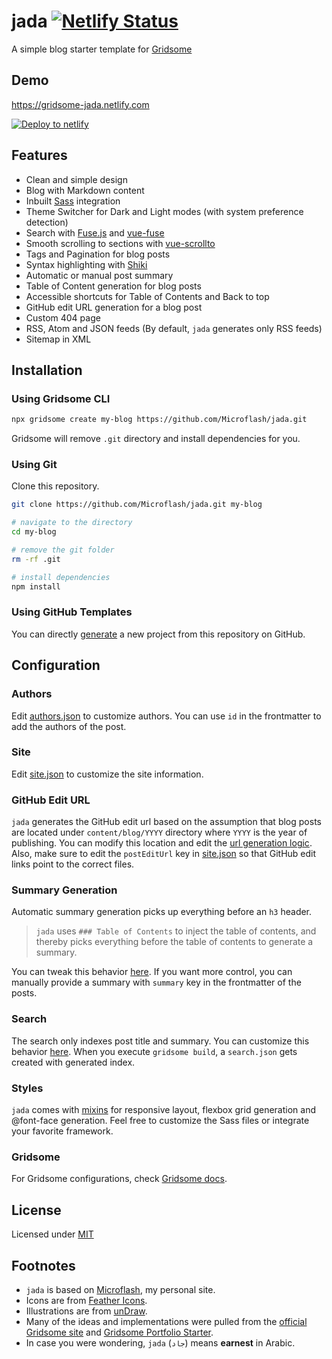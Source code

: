 # jada [![Netlify Status](https://api.netlify.com/api/v1/badges/ab389147-4a61-4967-967c-a2d3c0020f98/deploy-status)](https://app.netlify.com/sites/gridsome-jada/deploys)

A simple blog starter template for [Gridsome](https://gridsome.org/)

## Demo

<https://gridsome-jada.netlify.com>

[![Deploy to netlify](https://www.netlify.com/img/deploy/button.svg)](https://app.netlify.com/start/deploy?repository=https://github.com/Microflash/jada)

## Features

- Clean and simple design
- Blog with Markdown content
- Inbuilt [Sass](https://sass-lang.com/) integration
- Theme Switcher for Dark and Light modes (with system preference detection)
- Search with [Fuse.js](https://fusejs.io/) and [vue-fuse](https://github.com/shayneo/vue-fuse)
- Smooth scrolling to sections with [vue-scrollto](https://github.com/rigor789/vue-scrollTo)
- Tags and Pagination for blog posts
- Syntax highlighting with [Shiki](https://github.com/octref/shiki)
- Automatic or manual post summary
- Table of Content generation for blog posts
- Accessible shortcuts for Table of Contents and Back to top
- GitHub edit URL generation for a blog post
- Custom 404 page
- RSS, Atom and JSON feeds (By default, `jada` generates only RSS feeds)
- Sitemap in XML

## Installation

### Using Gridsome CLI

```sh
npx gridsome create my-blog https://github.com/Microflash/jada.git
```

Gridsome will remove `.git` directory and install dependencies for you.

### Using Git

Clone this repository.

```sh
git clone https://github.com/Microflash/jada.git my-blog

# navigate to the directory
cd my-blog

# remove the git folder
rm -rf .git

# install dependencies
npm install
```

### Using GitHub Templates

You can directly [generate](https://github.com/Microflash/jada/generate) a new project from this repository on GitHub.

## Configuration

### Authors

Edit [authors.json](./data/authors.json) to customize authors. You can use `id` in the frontmatter to add the authors of the post.

### Site

Edit [site.json](./data/site.json) to customize the site information. 

### GitHub Edit URL

`jada` generates the GitHub edit url based on the assumption that blog posts are located under `content/blog/YYYY` directory where `YYYY` is the year of publishing. You can modify this location and edit the [url generation logic](https://github.com/Microflash/jada/blob/419dcba706576d90de3879bd98091dc35fffcade/src/templates/Post.vue#L76). Also, make sure to edit the `postEditUrl` key in [site.json](./data/site.json) so that GitHub edit links point to the correct files.

### Summary Generation

Automatic summary generation picks up everything before an `h3` header. 

> `jada` uses `### Table of Contents` to inject the table of contents, and thereby picks everything before the table of contents to generate a summary. 

You can tweak this behavior [here](https://github.com/Microflash/jada/blob/73285b674e0b9ffc075093168362dc9ea850823f/gridsome.server.js#L10). If you want more control, you can manually provide a summary with `summary` key in the frontmatter of the posts.

### Search

The search only indexes post title and summary. You can customize this behavior [here](https://github.com/Microflash/jada/blob/419dcba706576d90de3879bd98091dc35fffcade/src/components/SearchBox.vue#L61). When you execute `gridsome build`, a `search.json` gets created with generated index.

### Styles

`jada` comes with [mixins](./src/assets/scss/_mixins.scss) for responsive layout, flexbox grid generation and @font-face generation. Feel free to customize the Sass files or integrate your favorite framework.

### Gridsome

For Gridsome configurations, check [Gridsome docs](https://gridsome.org/docs/).

## License

Licensed under [MIT](https://github.com/Microflash/microflash.github.io/blob/release/LICENSE.md)

## Footnotes

- `jada` is based on [Microflash](https://github.com/Microflash/microflash.github.io), my personal site.
- Icons are from [Feather Icons](https://feathericons.com/).
- Illustrations are from [unDraw](https://undraw.co/).
- Many of the ideas and implementations were pulled from the [official Gridsome site](https://github.com/gridsome/gridsome.org) and [Gridsome Portfolio Starter](https://github.com/drehimself/gridsome-portfolio-starter).
- In case you were wondering, `jada` (`جاد`) means **earnest** in Arabic.
